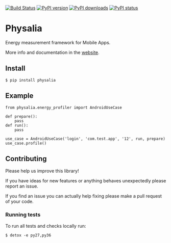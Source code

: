 [![Build Status](https://travis-ci.org/TQRG/physalia.svg?branch=master)](https://travis-ci.org/TQRG/physalia)
[![PyPI version](https://badge.fury.io/py/physalia.svg)](https://badge.fury.io/py/physalia)
[![PyPI downloads](https://img.shields.io/pypi/d/physalia.svg)](https://pypi.python.org/pypi/physalia)
[![PyPI status](https://img.shields.io/pypi/status/physalia.svg)](https://pypi.python.org/pypi/physalia)



# Physalia

Energy measurement framework for Mobile Apps.

More info and documentation in the [website](https://tqrg.github.io/physalia/).

## Install

```
$ pip install physalia
```

## Example

````
from physalia.energy_profiler import AndroidUseCase

def prepare():
	pass
def run():
	pass
	
use_case = AndroidUseCase('login', 'com.test.app', '12', run, prepare)
use_case.profile()
````

## Contributing

Please help us improve this library!

If you have ideas for new features or anything behaves unexpectedly please report an issue.

If you find an issue you can actually help fixing please make a pull request of your code.

### Running tests

To run all tests and checks locally run:

`$ detox -e py27,py36`
